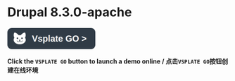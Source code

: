 # Drupal 8.3.0-apache

<a href="https://www.vsplate.com/?docker-compose=https://github.com/vsplate/dcenvs/drupal/8.3.0-apache"><img alt="VSPLATE GO" src="https://raw.githubusercontent.com/vsplate/images/master/vsgo_btn.png" width="200px"></a>

**Click the `VSPLATE GO` button to launch a demo online / 点击`VSPLATE GO`按钮创建在线环境**